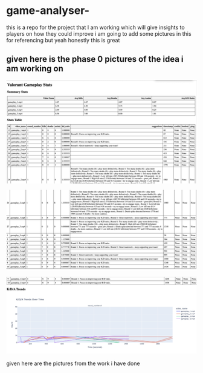 # game-analyser-
this is a repo for the project that I am working which will give insights to players on how they could improve 
 i am going to add some pictures in this for referencing but yeah honestly this is great



 ## given here is the phase 0 pictures of the idea i am working on 

![the pic](<Results/final stamp 1.jpg>)

![pic 2](<Results/final stamp 2.jpg>)

![pic 3](<Results/final stamp 3.jpg>)

given here are the pictures from the work i have done 
